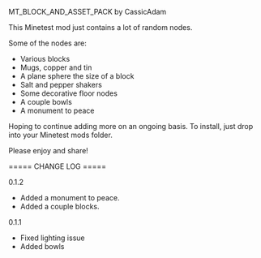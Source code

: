 MT_BLOCK_AND_ASSET_PACK by CassicAdam

This Minetest mod just contains a lot of random nodes.

Some of the nodes are:
- Various blocks
- Mugs, copper and tin
- A plane sphere the size of a block
- Salt and pepper shakers
- Some decorative floor nodes
- A couple bowls
- A monument to peace

Hoping to continue adding more on an ongoing basis.
To install, just drop into your Minetest mods folder.

Please enjoy and share!


===== CHANGE LOG =====

0.1.2
- Added a monument to peace.
- Added a couple blocks.

0.1.1
- Fixed lighting issue
- Added bowls